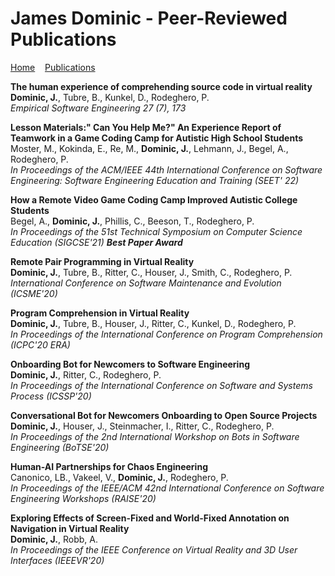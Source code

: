 <h1>James Dominic - Peer-Reviewed Publications</h1>

[Home](index.md)&nbsp;&nbsp;&nbsp;&nbsp;[Publications](publications.md)


**The human experience of comprehending source code in virtual reality**<br/>
**Dominic, J.**, Tubre, B., Kunkel, D., Rodeghero, P.<br/>
_Empirical Software Engineering 27 (7), 173_<br/>

**Lesson Materials:" Can You Help Me?" An Experience Report of Teamwork in a Game Coding Camp for Autistic High School Students**<br/>
Moster, M., Kokinda, E., Re, M., **Dominic, J.**, Lehmann, J., Begel, A., Rodeghero, P.<br/>
_In Proceedings of the ACM/IEEE 44th International Conference on Software Engineering: Software Engineering Education and Training (SEET' 22)_<br/>

**How a Remote Video Game Coding Camp Improved Autistic College Students**<br/>
Begel, A., **Dominic, J.**, Phillis, C., Beeson, T., Rodeghero, P.<br/>
_In Proceedings of the 51st Technical Symposium on Computer Science Education (SIGCSE'21) **Best Paper Award**_<br/>

**Remote Pair Programming in Virtual Reality**<br/>
**Dominic, J.**, Tubre, B., Ritter, C., Houser, J., Smith, C., Rodeghero, P.<br/>
_International Conference on Software Maintenance and Evolution (ICSME'20)_<br/>

**Program Comprehension in Virtual Reality**<br/>
**Dominic, J.**, Tubre, B., Houser, J., Ritter, C., Kunkel, D., Rodeghero, P.<br/>
_In Proceedings of the International Conference on Program Comprehension (ICPC'20 ERA)_<br/>

**Onboarding Bot for Newcomers to Software Engineering**<br/>
**Dominic, J.**, Ritter, C., Rodeghero, P.<br/>
_In Proceedings of the International Conference on Software and Systems Process (ICSSP'20)_<br/>

**Conversational Bot for Newcomers Onboarding to Open Source Projects**<br/>
**Dominic, J.**, Houser, J., Steinmacher, I., Ritter, C., Rodeghero, P.<br/>
_In Proceedings of the 2nd International Workshop on Bots in Software Engineering (BoTSE'20)_<br/>

**Human-AI Partnerships for Chaos Engineering**<br/>
Canonico, LB., Vakeel, V., **Dominic, J.**, Rodeghero, P.<br/>
_In Proceedings of the IEEE/ACM 42nd International Conference on Software Engineering Workshops (RAISE'20)_<br/>

**Exploring Effects of Screen-Fixed and World-Fixed Annotation on Navigation in Virtual Reality**<br/>
**Dominic, J.**, Robb, A.<br/>
_In Proceedings of the IEEE Conference on Virtual Reality and 3D User Interfaces (IEEEVR'20)_<br/>
